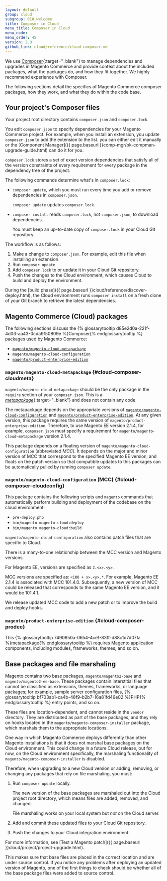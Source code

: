 ```yaml
---
layout: default
group: cloud
subgroup: 010_welcome
title: Composer in Cloud
menu_title: Composer in Cloud
menu_node:
menu_order: 45
version: 2.0
github_link: cloud/reference/cloud-composer.md
---
```


We use [Composer](https://getcomposer.org/doc){:target="_blank"} to manage dependencies and upgrades in Magento Commerce and provide context about the included packages, what the packages do, and how they fit together. We highly recommend experience with Composer.

The following sections detail the specifics of Magento Commerce composer packages, how they work, and what they do within the code base.

## Your project's Composer files
Your project root directory contains `composer.json` and `composer.lock`.

You edit `composer.json` to specify dependencies for your Magento Commerce project. For example, when you install an extension, you update `composer.json` to add the extension to the list. you can either edit it manually or the [Component Manager]({{ page.baseurl }}comp-mgr/bk-compman-upgrade-guide.html) can do it for you.

`composer.lock` stores a set of exact version dependencies that satisfy all of the version constraints of every requirement for every package in the dependency tree of the project.

The following commands determine what's in `composer.lock`:

*	`composer update`, which you must run every time you add or remove dependencies in `composer.json`.

	`composer update` updates `composer.lock`.

*	`composer install` reads `composer.lock`, not `composer.json`, to download dependencies.

	You must keep an up-to-date copy of `composer.lock` in your Cloud Git repository.

The workflow is as follows:

1.	Make a change to `composer.json`. For example, edit this file when installing an extension.
2.	Run `composer update`
3.	Add `composer.lock` to or update it in your Cloud Git repository.
4.	Push the changes to the Cloud environment, which causes Cloud to build and deploy the environment.

During the [build phase]({{ page.baseurl }}cloud/reference/discover-deploy.html), the Cloud environment runs `composer install` on a fresh clone of your Git branch to retrieve the latest dependencies.

## Magento Commerce (Cloud) packages
The following sections discuss the {% glossarytooltip d85e2d0a-221f-4d03-aa43-0cda9f50809e %}Composer{% endglossarytooltip %} packages used by Magento Commerce:

*	[`magento/magento-cloud-metapackage`](#cloud-composer-cloudmeta)
*	[`magento/magento-cloud-configuration`](#cloud-composer-cloudconfig)
*	[`magento/product-enterprise-edition`](#cloud-composer-prodee)

### `magento/magento-cloud-metapackage` {#cloud-composer-cloudmeta}
`magento/magento-cloud-metapackage` should be the only package in the `require` section of your `composer.json`. This is a [_metapackage_](https://getcomposer.org/doc/04-schema.md#type){:target="_blank"} and does not contain any code.

The metapackage depends on the appropriate versions of [`magento/magento-cloud-configuration`](#cloud-composer-cloudconfig) and [`magento/product-enterprise-edition`](#cloud-composer-prodee). At any given version, this package requires the same version of `magento/product-enterprise-edition`. Therefore, to use Magento EE version 2.1.4, for example, `composer.json` must specify a requirement for `magento/magento-cloud-metapackage` version 2.1.4.

This package depends on a floating version of `magento/magento-cloud-configuration` (abbreviated _MCC_). It depends on the major and minor version of MCC that correspond to the specified Magento EE version, and floats on the patch version so that compatible updates to this packages can be automatically pulled by running `composer update`.

### `magento/magento-cloud-configuration` (MCC) {#cloud-composer-cloudconfig}
This package contains the following scripts and `magento` commands that automatically perform building and deployment of the codebase on the cloud environment:

 * `pre-deploy.php`
 * `bin/magento magento-cloud:deploy`
 * `bin/magento magento-cloud:build`

`magento/magento-cloud-configuration` also contains patch files that are specific to Cloud.

There is a many-to-one relationship between the MCC version and Magento versions.

For Magento EE, versions are specified as `2.<x>.<y>`.

MCC versions are specified as: `<100 + x>.<y>.*`. For example, Magento EE 2.1.4 is associated with MCC 101.4.0. Subsequently, a new version of MCC could be released that corresponds to the same Magento EE version, and it would be 101.4.1.

We release updated MCC code to add a new patch or to improve the build and deploy hooks.

### `magento/product-enterprise-edition` {#cloud-composer-prodee}
This {% glossarytooltip 7490850a-0654-4ce1-83ff-d88c1d7d07fa %}metapackage{% endglossarytooltip %} requires Magento application components, including modules, frameworks, themes, and so on.

## Base packages and file marshaling
Magento contains two base packages, `magento/magento2-base` and `magento/magento2-ee-base`. These packages contain interstitial files that cannot be classified as extensions, themes, frameworks, or language packages; for example, sample server configuration files, {% glossarytooltip bf703ab1-ca4b-48f9-b2b7-16a81fd46e02 %}PHP{% endglossarytooltip %} entry points, and so on.

These files are location-dependent, and cannot reside in the `vendor` directory. They are distributed as part of the base packages, and they rely on hooks located in the `magento/magento-composer-installer` package, which marshals them to the appropriate locations.

One way in which Magento Commerce deploys differently than other Magento installations is that it does not marshal base packages on the Cloud environment. This could change in a future Cloud release, but for now, on the Cloud environment specifically, the marshaling functionality of `magento/magento-composer-installer` is disabled.

Therefore, when upgrading to a new Cloud version or adding, removing, or changing any packages that rely on file marshaling, you must:

1.	Run `composer update` locally.

	The new version of the base packages are marshaled out into the Cloud project root directory, which means files are added, removed, and changed.

	File marshaling works on your local system but _not_ on the Cloud server.

2.	Add and commit these updated files to your Cloud Git repository.
3.	Push the changes to your Cloud integration environment.

For more information, see [Test a Magento patch]({{ page.baseurl }}cloud/project/project-upgrade.html).

This makes sure that base files are placed in the correct location and are under source control. If you notice any problems after deploying an updated version of Magento, one of the first things to check should be whether all of the base package files were added to source control.
